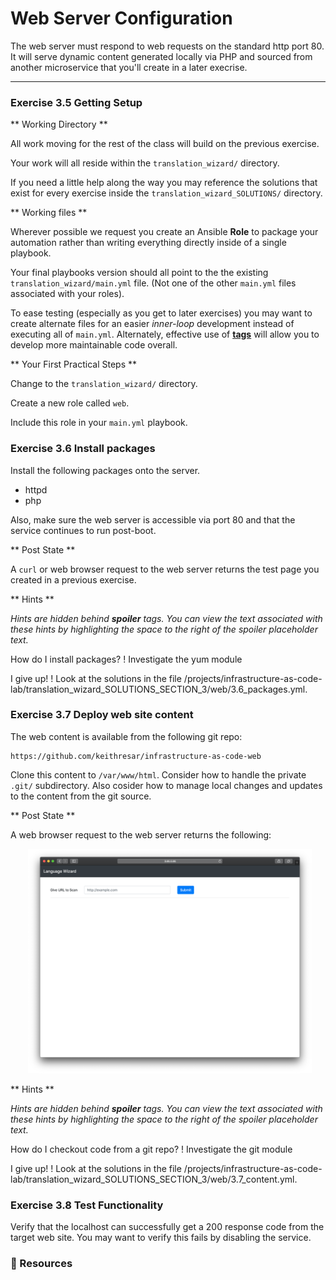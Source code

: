 # Web Server Configuration

The web server must respond to web requests on the standard http port 80.
It will serve dynamic content generated locally via PHP and sourced from another microservice
that you'll create in a later execrise.

<hr>


### Exercise 3.5  Getting Setup

** Working Directory **

All work moving for the rest of the class will build on the previous exercise.

Your work will all reside within the `translation_wizard/` directory.

If you need a little help along the way you may reference the solutions that exist for every
exercise inside the `translation_wizard_SOLUTIONS/` directory.

** Working files **

Wherever possible we request you create an Ansible **Role** to package your automation rather than
writing everything directly inside of a single playbook.

Your final playbooks version should all point to the the existing `translation_wizard/main.yml` file.
(Not one of the other `main.yml` files associated with your roles).

To ease testing (especially as you get to later exercises) you may want to create alternate files for
an easier *inner-loop* development instead of executing all of `main.yml`.  Alternately, effective use
of **[tags](https://docs.ansible.com/ansible/latest/user_guide/playbooks_tags.html)** will allow you to develop more maintainable code overall.

** Your First Practical Steps **

Change to the `translation_wizard/` directory.

Create a new role called `web`.

Include this role in your `main.yml` playbook.


### Exercise 3.6 Install packages

Install the following packages onto the server.  

* httpd
* php

Also, make sure the web server is accessible via port 80 and that the service continues to run post-boot.

** Post State **

A `curl` or web  browser request to the web server returns the test page you created in a previous exercise.


** Hints **

*Hints are hidden behind **spoiler** tags.  You can view the text associated with these hints by highlighting the space to the right of the *spoiler* placeholder text.*

How do I install packages?
! Investigate the yum module

I give up!
! Look at the solutions in the file /projects/infrastructure-as-code-lab/translation_wizard_SOLUTIONS_SECTION_3/web/3.6_packages.yml.


### Exercise 3.7 Deploy web site content

The web content is available from the following git repo:

```
https://github.com/keithresar/infrastructure-as-code-web
```

Clone this content to `/var/www/html`.  Consider how to handle the private `.git/` subdirectory.  Also
cosider how to manage local changes and updates to the content from the git source.

** Post State **

A web browser request to the web server returns the following:

<img src="/images/bootstrapping/web1.png" style="margin-left:2em;max-width:90%;">


** Hints **

*Hints are hidden behind **spoiler** tags.  You can view the text associated with these hints by highlighting the space to the right of the *spoiler* placeholder text.*

How do I checkout code from a git repo?
! Investigate the git module

I give up!
! Look at the solutions in the file /projects/infrastructure-as-code-lab/translation_wizard_SOLUTIONS_SECTION_3/web/3.7_content.yml.


### Exercise 3.8 Test Functionality

Verify that the localhost can successfully get a 200 response code from
the target web site.  You may want to verify this fails by disabling the
service.


### 📗 Resources


